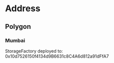 # Address

## Polygon

### Mumbai

StorageFactory deployed to: 0x10d7526150f4134d9B6631c8C4A6d812a91dFfA7
